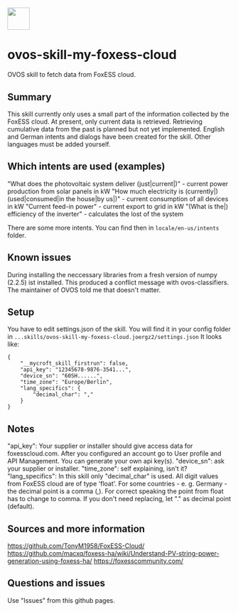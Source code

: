 # <img src="https://raw.githack.com/FortAwesome/Font-Awesome/master/svgs/solid/list.svg" card_color="#22A7F0" width="50" height="50" style="vertical-align:bottom"/>
# ovos-skill-my-foxess-cloud
OVOS skill to fetch data from FoxESS cloud.
## Summary
This skill currently only uses a small part of the information collected by the FoxESS cloud. At present, only current data is retrieved. Retrieving cumulative data from the past is planned but not yet implemented. English and German intents and dialogs have been created for the skill. Other languages must be added yourself.
## Which intents are used (examples)
"What does the photovoltaic system deliver (just|current|)" - current power production from solar panels in kW
"How much electricity is (currently|) (used|consumed|in the house|by us|)" - current consumption of all devices in kW
"Current feed-in power" - current export to grid in kW
"(What is the|) efficiency of the inverter" - calculates the lost of the system 

There are some more intents. You can find then in ```locale/en-us/intents``` folder.
## Known issues
During installing the neccessary libraries from a fresh version of numpy (2.2.5) ist installed. This produced a conflict message with ovos-classifiers. The maintainer of OVOS told me that doesn't matter.
## Setup
You have to edit settings.json of the skill. You will find it in your config folder in ```...skills/ovos-skill-my-foxess-cloud.joergz2/settings.json``` It looks like:
```
{
    "__mycroft_skill_firstrun": false,
    "api_key": "12345678-9876-3541...",
    "device_sn": "60SH......",
    "time_zone": "Europe/Berlin",
    "lang_specifics": {
        "decimal_char": ","
    }
}
```
## Notes
"api_key": Your supplier or installer should give access data for foxesscloud.com. After you configured an account go to User profile and API Management. You can generate your own api key(s).
"device_sn": ask your supplier or installer.
"time_zone": self explaining, isn't it?
"lang_specifics": In this skill only "decimal_char" is used. All digit values from FoxESS cloud are of type 'float'. For some countries - e. g. Germany - the decimal point is a comma (,). For correct speaking the point from float has to change to comma. If you don't need replacing, let "." as decimal point (default).  
## Sources and more information
https://github.com/TonyM1958/FoxESS-Cloud/
https://github.com/macxq/foxess-ha/wiki/Understand-PV-string-power-generation-using-foxess-ha/
https://foxesscommunity.com/
## Questions and issues
Use "Issues" from this github pages.
